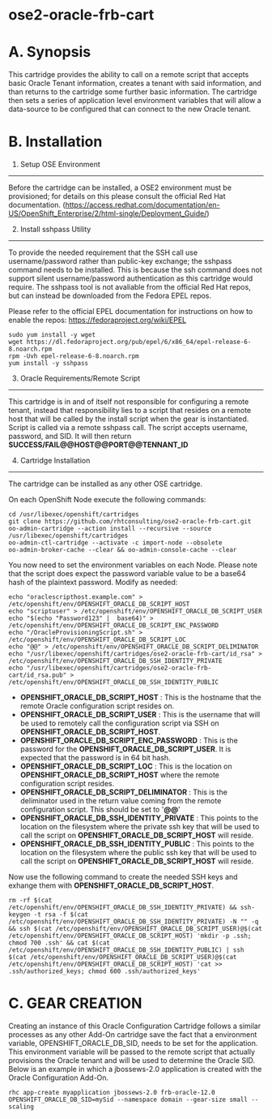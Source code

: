 ose2-oracle-frb-cart
====================

A. Synopsis
===========

This cartridge provides the ability to call on a remote script that accepts basic Oracle Tenant information, creates a tenant with said information, and than returns to the cartridge some further basic information. The cartridge then sets a series of application level environment variables that will allow a data-source to be configured that can connect to the new Oracle tenant.

B. Installation
===============

1. Setup OSE Environment
------------------------

Before the cartridge can be installed, a OSE2 environment must be provisioned; for details on this please consult the official Red Hat documentation. (https://access.redhat.com/documentation/en-US/OpenShift_Enterprise/2/html-single/Deployment_Guide/)

2. Install sshpass Utility
--------------------------

To provide the needed requirement that the SSH call use username/password rather than public-key exchange; the sshpass command needs to be installed. This is because the ssh command does not support silent username/password authentication as this cartridge would require. The sshpass tool is not avaliable from the official Red Hat repos, but can instead be downloaded from the Fedora EPEL repos. 

Please refer to the official EPEL documentation for instructions on how to enable the repos: https://fedoraproject.org/wiki/EPEL

```
sudo yum install -y wget
wget https://dl.fedoraproject.org/pub/epel/6/x86_64/epel-release-6-8.noarch.rpm
rpm -Uvh epel-release-6-8.noarch.rpm
yum install -y sshpass
```

3. Oracle Requirements/Remote Script
------------------------------------

This cartridge is in and of itself not responsible for configuring a remote tenant, instead that responsibility lies to a script that resides on a remote host that will be called by the install script when the gear is instantiated. Script is called via a remote sshpass call. The script accepts username, password, and SID. It will then return **SUCCESS/FAIL@@HOST@@PORT@@TENNANT_ID**

4. Cartridge Installation
-------------------------
The cartridge can be installed as any other  OSE cartridge.

On each OpenShift Node execute the following commands:
```
cd /usr/libexec/openshift/cartridges
git clone https://github.com/rhtconsulting/ose2-oracle-frb-cart.git
oo-admin-cartridge --action install --recursive --source /usr/libexec/openshift/cartridges
oo-admin-ctl-cartridge --activate -c import-node --obsolete
oo-admin-broker-cache --clear && oo-admin-console-cache --clear
```

You now need to set the environment variables on each Node. Please note that the script does expect the password variable value to be a base64 hash of the plaintext password. Modify as needed:
```
echo "oraclescripthost.example.com" > /etc/openshift/env/OPENSHIFT_ORACLE_DB_SCRIPT_HOST
echo "scriptuser" > /etc/openshift/env/OPENSHIFT_ORACLE_DB_SCRIPT_USER
echo "$(echo "Password123" |  base64)" > /etc/openshift/env/OPENSHIFT_ORACLE_DB_SCRIPT_ENC_PASSWORD
echo "/OracleProvisioningScript.sh" > /etc/openshift/env/OPENSHIFT_ORACLE_DB_SCRIPT_LOC
echo "@@" > /etc/openshift/env/OPENSHIFT_ORACLE_DB_SCRIPT_DELIMINATOR
echo "/usr/libexec/openshift/cartridges/ose2-oracle-frb-cart/id_rsa" > /etc/openshift/env/OPENSHIFT_ORACLE_DB_SSH_IDENTITY_PRIVATE
echo "/usr/libexec/openshift/cartridges/ose2-oracle-frb-cart/id_rsa.pub" > /etc/openshift/env/OPENSHIFT_ORACLE_DB_SSH_IDENTITY_PUBLIC
```

* **OPENSHIFT_ORACLE_DB_SCRIPT_HOST**          : This is the hostname that the remote Oracle configuration script resides on.
* **OPENSHIFT_ORACLE_DB_SCRIPT_USER**          : This is the username that will be used to remotely call the configuration script via SSH on **OPENSHIFT_ORACLE_DB_SCRIPT_HOST**.
* **OPENSHIFT_ORACLE_DB_SCRIPT_ENC_PASSWORD**  : This is the password for the **OPENSHIFT_ORACLE_DB_SCRIPT_USER**. It is expected that the password is in 64 bit hash.
* **OPENSHIFT_ORACLE_DB_SCRIPT_LOC**           : This is the location on **OPENSHIFT_ORACLE_DB_SCRIPT_HOST** where the remote configuration script resides.
* **OPENSHIFT_ORACLE_DB_SCRIPT_DELIMINATOR**   : This is the deliminator used in the return value coming from the remote configuration script. This should be set to '**@@**'
* **OPENSHIFT_ORACLE_DB_SSH_IDENTITY_PRIVATE** : This points to the location on the filesystem where the private ssh key that will be used to call the script on **OPENSHIFT_ORACLE_DB_SCRIPT_HOST** will reside.
* **OPENSHIFT_ORACLE_DB_SSH_IDENTITY_PUBLIC**  : This points to the location on the filesystem where the public ssh key that will be used to call the script on **OPENSHIFT_ORACLE_DB_SCRIPT_HOST** will reside.

Now use the following command to create the needed SSH keys and exhange them with **OPENSHIFT_ORACLE_DB_SCRIPT_HOST**.

```
rm -rf $(cat /etc/openshift/env/OPENSHIFT_ORACLE_DB_SSH_IDENTITY_PRIVATE) && ssh-keygen -t rsa -f $(cat /etc/openshift/env/OPENSHIFT_ORACLE_DB_SSH_IDENTITY_PRIVATE) -N "" -q && ssh $(cat /etc/openshift/env/OPENSHIFT_ORACLE_DB_SCRIPT_USER)@$(cat /etc/openshift/env/OPENSHIFT_ORACLE_DB_SCRIPT_HOST) 'mkdir -p .ssh; chmod 700 .ssh' && cat $(cat /etc/openshift/env/OPENSHIFT_ORACLE_DB_SSH_IDENTITY_PUBLIC) | ssh $(cat /etc/openshift/env/OPENSHIFT_ORACLE_DB_SCRIPT_USER)@$(cat /etc/openshift/env/OPENSHIFT_ORACLE_DB_SCRIPT_HOST) 'cat >> .ssh/authorized_keys; chmod 600 .ssh/authorized_keys'
```



C. GEAR CREATION
================

Creating an instance of this Oracle Configuration Cartridge follows a similar processes as any other Add-On cartridge save the fact that a environment variable, OPENSHIFT_ORACLE_DB_SID, needs to be set for the application. This environment variable will be passed to the remote script that actually provisions the Oracle tenant and will be used to determine the Oracle SID. Below is an example in which a jbossews-2.0 application is created with the Oracle Configuration Add-On.

```
rhc app-create myapplication jbossews-2.0 frb-oracle-12.0 OPENSHIFT_ORACLE_DB_SID=mySid --namespace domain --gear-size small --scaling
```
